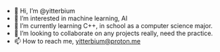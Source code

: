 - 👋 Hi, I’m @yitterbium
- 👀 I’m interested in machine learning, AI
- 🌱 I’m currently learning C++, in school as a computer science major.
- 💞️ I’m looking to collaborate on any projects really, need the practice.
- 📫 How to reach me, yitterbium@proton.me

<!---
yitterbium/yitterbium is a ✨ special ✨ repository because its `README.md` (this file) appears on your GitHub profile.
You can click the Preview link to take a look at your changes.
--->
